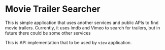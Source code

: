 # Movie Trailer Searcher
This is simple application that uses another services and public APIs to find movie trailers.
Currently, it uses Imdb and Vimeo to search for trailers, but in future there could be some other services

This is API implementation that to be used by `view` application.
